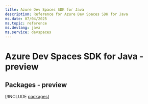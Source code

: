 ```yaml
---
title: Azure Dev Spaces SDK for Java
description: Reference for Azure Dev Spaces SDK for Java
ms.date: 07/04/2025
ms.topic: reference
ms.devlang: java
ms.service: devspaces
---
```

# Azure Dev Spaces SDK for Java - preview
## Packages - preview
[!INCLUDE [packages](dev-spaces-index.md)]